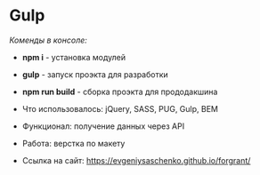 # Gulp
*Коменды в консоле:*
* **npm i** - установка модулей
* **gulp** - запуск проэкта для разработки
* **npm run build** - сборка проэкта для прододакшина

* Что использовалось: jQuery, SASS, PUG, Gulp, BEM
* Функционал: получение данных через API
* Работа: верстка по макету
* Ссылка на сайт: https://evgeniysaschenko.github.io/forgrant/